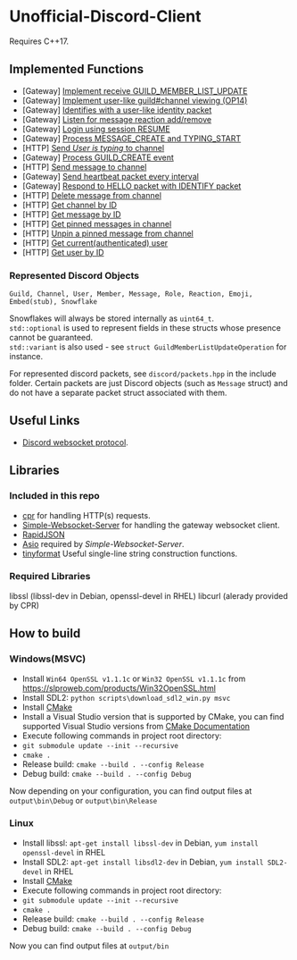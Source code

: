 # Unofficial-Discord-Client

Requires C++17.

## Implemented Functions
 - [Gateway] [Implement receive GUILD_MEMBER_LIST_UPDATE](https://github.com/SnakePin/Unofficial-Discord-Client/commit/d59c87c93cb91733d996ef7006376a2ef3e984d5)
 - [Gateway] [Implement user-like guild#channel viewing (OP14)](https://github.com/SnakePin/Unofficial-Discord-Client/commit/7c390b018bec4d69daebf012bb96b324d88d74e7)
 - [Gateway] [Identifies with a user-like identity packet](https://github.com/SnakePin/Unofficial-Discord-Client/commit/b81f25438b2e4bdcc573da2a05835cd47e2a68ea)
 - [Gateway] [Listen for message reaction add/remove](https://github.com/SnakePin/Unofficial-Discord-Client/commit/0a528740359b94ac68689d3b4b978f4260f20612)
 - [Gateway] [Login using session RESUME](https://github.com/SnakePin/Unofficial-Discord-Client/commit/3e6e06cbd25608ea5c2540edc28fc0954829fe41)
 - [Gateway] [Process MESSAGE_CREATE and TYPING_START](https://github.com/SnakePin/Unofficial-Discord-Client/commit/a37d07280df549555da0b3512fe6b662e9eebbaf)
 - [HTTP] [Send *User is typing* to channel](https://github.com/SnakePin/Unofficial-Discord-Client/commit/44872641bbeb11790ff3b26ea584ae84929d4706)
 - [Gateway] [Process GUILD_CREATE event](https://github.com/SnakePin/Unofficial-Discord-Client/commit/d2142fa6104b5c158598b7c5edfa4ae7c5586e0d)
 - [HTTP] [Send message to channel](https://github.com/SnakePin/Unofficial-Discord-Client/commit/90453b33c1c9882da563ddf021c2f7e464fd7a00)
 - [Gateway] [Send heartbeat packet every interval](https://github.com/SnakePin/Unofficial-Discord-Client/commit/4e3d27acf65a3e608330b77901c091cfb47a3033)
 - [Gateway] [Respond to HELLO packet with IDENTIFY packet](https://github.com/SnakePin/Unofficial-Discord-Client/commit/de1a98e68269697dacb2c368bd8da9f445755036)
 - [HTTP] [Delete message from channel](https://github.com/SnakePin/Unofficial-Discord-Client/commit/59f928a38e2e502ad930a34dd62946af52d75570)
 - [HTTP] [Get channel by ID](https://github.com/SnakePin/Unofficial-Discord-Client/commit/59f928a38e2e502ad930a34dd62946af52d75570)
 - [HTTP] [Get message by ID](https://github.com/SnakePin/Unofficial-Discord-Client/commit/59f928a38e2e502ad930a34dd62946af52d75570)
 - [HTTP] [Get pinned messages in channel](https://github.com/SnakePin/Unofficial-Discord-Client/commit/59f928a38e2e502ad930a34dd62946af52d75570)
 - [HTTP] [Unpin a pinned message from channel](https://github.com/SnakePin/Unofficial-Discord-Client/commit/59f928a38e2e502ad930a34dd62946af52d75570)
 - [HTTP] [Get current(authenticated) user](https://github.com/SnakePin/Unofficial-Discord-Client/commit/59f928a38e2e502ad930a34dd62946af52d75570)
 - [HTTP] [Get user by ID](https://github.com/SnakePin/Unofficial-Discord-Client/commit/59f928a38e2e502ad930a34dd62946af52d75570)

### Represented Discord Objects
`Guild, Channel, User, Member, Message, Role, Reaction, Emoji, Embed(stub), Snowflake`

Snowflakes will always be stored internally as `uint64_t`.  
`std::optional` is used to represent fields in these structs whose presence cannot be guaranteed.  
`std::variant` is also used - see `struct GuildMemberListUpdateOperation` for instance.

For represented discord packets, see `discord/packets.hpp` in the include folder. Certain packets are just Discord objects (such as `Message` struct) and do not have a separate packet struct associated with them.


## Useful Links
 - [Discord websocket protocol](https://discordapp.com/developers/docs/topics/gateway).

## Libraries

### Included in this repo
 - [cpr](https://github.com/whoshuu/cpr) for handling HTTP(s) requests.
 - [Simple-Websocket-Server](https://gitlab.com/eidheim/Simple-WebSocket-Server) for handling the gateway websocket client.
 - [RapidJSON](https://github.com/Tencent/rapidjson/)
 - [Asio](https://think-async.com/Asio/) required by *Simple-Websocket-Server*.
 - [tinyformat](https://github.com/c42f/tinyformat) Useful single-line string construction functions.

### Required Libraries
libssl (libssl-dev in Debian, openssl-devel in RHEL)
libcurl (alerady provided by CPR)


## How to build

### Windows(MSVC)
 - Install `Win64 OpenSSL v1.1.1c` or `Win32 OpenSSL v1.1.1c` from https://slproweb.com/products/Win32OpenSSL.html
 - Install SDL2: `python scripts\download_sdl2_win.py msvc`
 - Install [CMake](https://cmake.org/)
 - Install a Visual Studio version that is supported by CMake, you can find supported Visual Studio versions from [CMake Documentation](https://cmake.org/cmake/help/latest/manual/cmake-generators.7.html#visual-studio-generators)
 - Execute following commands in project root directory:
 - `git submodule update --init --recursive`
 - `cmake .`
 - Release build: `cmake --build . --config Release`
 - Debug build: `cmake --build . --config Debug`
 
Now depending on your configuration, you can find output files at `output\bin\Debug` or `output\bin\Release`
 
### Linux
 - Install libssl: `apt-get install libssl-dev` in Debian, `yum install openssl-devel` in RHEL
 - Install SDL2: `apt-get install libsdl2-dev` in Debian, `yum install SDL2-devel` in RHEL
 - Install [CMake](https://cmake.org/)
 - Execute following commands in project root directory:
 - `git submodule update --init --recursive`
 - `cmake .`
 - Release build: `cmake --build . --config Release`
 - Debug build: `cmake --build . --config Debug`
 
Now you can find output files at `output/bin`